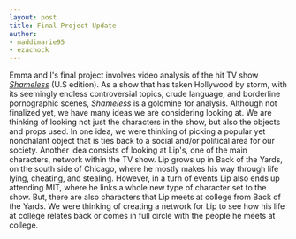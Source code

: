 ```yaml
---
layout: post
title: Final Project Update
author: 
- maddimarie95
- ezachock
---
```


Emma and I's final project involves video analysis of the hit TV show [_Shameless_](http://www.sho.com/shameless) (U.S edition). As a show that has taken Hollywood by 
storm, with its seemingly endless controversial topics, crude language, and borderline pornographic scenes, _Shameless_ is a goldmine 
for analysis. Although not finalized yet, we have many ideas we are considering looking at. 
We are thinking of looking not just the characters in the show, but also the objects and props used. In one idea, we were thinking 
of picking a popular yet nonchalant object that is ties back to a social and/or political area for our society. Another idea consists 
of looking at Lip's, one of the main characters, network within the TV show. Lip grows up in Back of the Yards, on the south side of 
Chicago, where he mostly makes his way through life lying, cheating, and stealing. However, in a turn of events Lip also ends up 
attending MIT, where he links a whole new type of character set to the show. But, there are also characters that Lip meets at college
from Back of the Yards. We were thinking of creating a network for Lip to see how his life at college relates back or comes in full circle with the people he meets at college. 
